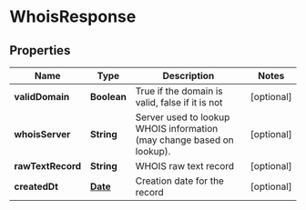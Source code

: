 
# WhoisResponse

## Properties
Name | Type | Description | Notes
------------ | ------------- | ------------- | -------------
**validDomain** | **Boolean** | True if the domain is valid, false if it is not |  [optional]
**whoisServer** | **String** | Server used to lookup WHOIS information (may change based on lookup). |  [optional]
**rawTextRecord** | **String** | WHOIS raw text record |  [optional]
**createdDt** | [**Date**](Date.md) | Creation date for the record |  [optional]



